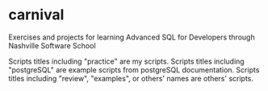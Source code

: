 # carnival
Exercises and projects for learning Advanced SQL for Developers through Nashville Software School 

Scripts titles including "practice" are my scripts.
Scripts titles including "postgreSQL" are example scripts from postgreSQL documentation.
Scripts titles including "review", "examples", or others' names are others' scripts.
 


